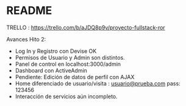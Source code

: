 # README
TRELLO : https://trello.com/b/aJDQ8p9v/proyecto-fullstack-ror

Avances Hito 2:
- Log In y Registro con Devise OK
- Permisos de Usuario y Admin son distintos.
- Panel de control en localhost:3000/admin
- Dashboard con ActiveAdmin
- Pendiente: Edición de datos de perfil con AJAX
- Home diferenciado de usuario/visita : usuario@prueba.com pass: 123456
- Interacción de servicios aún incompleto.

